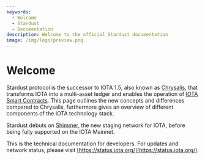 ```yaml
---
keywords:
  - Welcome
  - Stardust
  - Documentation
description: Welcome to the official Stardust documentation
image: /img/logo/preview.png
---
```


# Welcome

Stardust protocol is the successor to IOTA 1.5, also known as [Chrysalis](https://wiki.iota.org/chrysalis-docs/welcome), that transforms IOTA into a multi-asset ledger and enables the operation of [IOTA Smart Contracts](https://wiki.iota.org/smart-contracts/overview). This page outlines the new concepts
and differences compared to Chrysalis, furthermore gives an overview of different components of the IOTA technology stack.

Stardust debuts on [Shimmer](https://shimmer.network/), the new staging network for IOTA, before being fully supported on the IOTA Mainnet.

This is the technical documentation for developers. For updates and network status, please visit [https://status.iota.org/](https://status.iota.org/).
